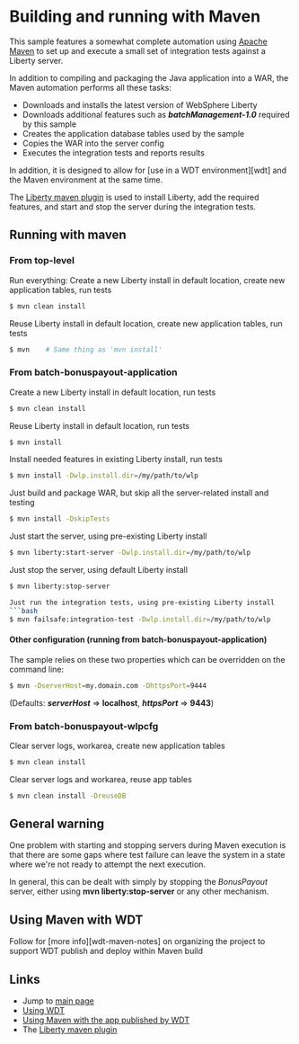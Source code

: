# Building and running with Maven

This sample features a somewhat complete automation using [Apache Maven](http://maven.apache.org/) to set up and execute a small set of integration tests against a Liberty server.

In addition to compiling and packaging the Java application into a WAR, the Maven automation performs all these tasks:

- Downloads and installs the latest version of WebSphere Liberty
- Downloads additional features such as ***batchManagement-1.0*** required by this sample
- Creates the application database tables used by the sample
- Copies the WAR into the server config
- Executes the integration tests and reports results

In addition, it is designed to allow for [use in a WDT environment][wdt] and the Maven environment at the same time.

The [Liberty maven plugin][liberty-maven-plugin] is used to install Liberty, add the required features, and start and stop the server during the integration tests.

## Running with maven

### From top-level

Run everything:  Create a new Liberty install in default location, create new application tables, run tests

```bash
$ mvn clean install
```

Reuse Liberty install in default location, create new application tables, run tests

```bash
$ mvn    # Same thing as 'mvn install'
```

### From batch-bonuspayout-application

Create a new Liberty install in default location, run tests
```bash
$ mvn clean install
```

Reuse Liberty install in default location, run tests
```bash
$ mvn install
```

Install needed features in existing Liberty install, run tests
```bash
$ mvn install -Dwlp.install.dir=/my/path/to/wlp
```

Just build and package WAR, but skip all the server-related install and testing
```bash
$ mvn install -DskipTests
```

Just start the server, using pre-existing Liberty install
```bash
$ mvn liberty:start-server -Dwlp.install.dir=/my/path/to/wlp
```

Just stop the server, using default Liberty install
```bash
$ mvn liberty:stop-server

Just run the integration tests, using pre-existing Liberty install
```bash
$ mvn failsafe:integration-test -Dwlp.install.dir=/my/path/to/wlp
```

#### Other configuration (running from batch-bonuspayout-application)

The sample relies on these two properties which can be overridden on the command line:

```bash
$ mvn -DserverHost=my.domain.com -DhttpsPort=9444 
```
(Defaults: ***serverHost*** => **localhost**, ***httpsPort*** => **9443**)

### From batch-bonuspayout-wlpcfg

Clear server logs, workarea, create new application tables

```bash
$ mvn clean install
```

Clear server logs and workarea, reuse app tables

```bash
$ mvn clean install -DreuseDB  
```
## General warning

One problem with starting and stopping servers during Maven execution is that there are some gaps where test failure can leave the system in a state where we're not ready to attempt the next execution.   

In general, this can be dealt with simply by stopping the *BonusPayout* server, either using **mvn liberty:stop-server** or any other mechanism.

## Using Maven with WDT

Follow for [more info][wdt-maven-notes] on organizing the project to support WDT publish and deploy within Maven build

## Links

* Jump to [main page](/README.md)
* [Using WDT](/docs/Using-WDT.md)
* [Using Maven with the app published by WDT](/docs/Using-Maven-With-WDT-Published-App.md)
* The [Liberty maven plugin][liberty-maven-plugin]

[liberty-maven-plugin]: https://github.com/WASdev/ci.maven

